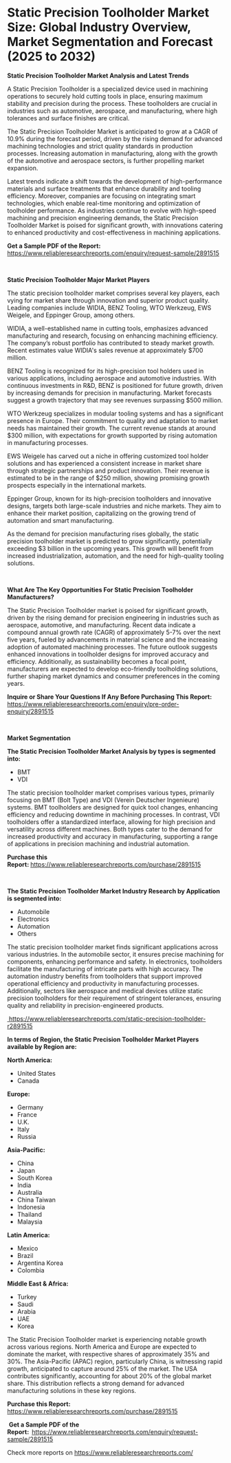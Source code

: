 <p><h1>Static Precision Toolholder Market Size: Global Industry Overview, Market Segmentation and Forecast (2025 to 2032)</h1></p><p><strong>Static Precision Toolholder Market Analysis and Latest Trends</strong></p>
<p><p>A Static Precision Toolholder is a specialized device used in machining operations to securely hold cutting tools in place, ensuring maximum stability and precision during the process. These toolholders are crucial in industries such as automotive, aerospace, and manufacturing, where high tolerances and surface finishes are critical. </p><p>The Static Precision Toolholder Market is anticipated to grow at a CAGR of 10.9% during the forecast period, driven by the rising demand for advanced machining technologies and strict quality standards in production processes. Increasing automation in manufacturing, along with the growth of the automotive and aerospace sectors, is further propelling market expansion. </p><p>Latest trends indicate a shift towards the development of high-performance materials and surface treatments that enhance durability and tooling efficiency. Moreover, companies are focusing on integrating smart technologies, which enable real-time monitoring and optimization of toolholder performance. As industries continue to evolve with high-speed machining and precision engineering demands, the Static Precision Toolholder Market is poised for significant growth, with innovations catering to enhanced productivity and cost-effectiveness in machining applications.</p></p>
<p><strong>Get a Sample PDF of the Report:&nbsp;</strong> <a href="https://www.reliableresearchreports.com/enquiry/request-sample/2891515?utm_campaign=2251&utm_medium=2&utm_source=Github&utm_content=ia&utm_term=14032025&utm_id=static-precision-toolholder">https://www.reliableresearchreports.com/enquiry/request-sample/2891515</a></p>
<p>&nbsp;</p>
<p><strong>Static Precision Toolholder Major Market Players</strong></p>
<p><p>The static precision toolholder market comprises several key players, each vying for market share through innovation and superior product quality. Leading companies include WIDIA, BENZ Tooling, WTO Werkzeug, EWS Weigele, and Eppinger Group, among others. </p><p>WIDIA, a well-established name in cutting tools, emphasizes advanced manufacturing and research, focusing on enhancing machining efficiency. The company’s robust portfolio has contributed to steady market growth. Recent estimates value WIDIA's sales revenue at approximately $700 million.</p><p>BENZ Tooling is recognized for its high-precision tool holders used in various applications, including aerospace and automotive industries. With continuous investments in R&D, BENZ is positioned for future growth, driven by increasing demands for precision in manufacturing. Market forecasts suggest a growth trajectory that may see revenues surpassing $500 million.</p><p>WTO Werkzeug specializes in modular tooling systems and has a significant presence in Europe. Their commitment to quality and adaptation to market needs has maintained their growth. The current revenue stands at around $300 million, with expectations for growth supported by rising automation in manufacturing processes.</p><p>EWS Weigele has carved out a niche in offering customized tool holder solutions and has experienced a consistent increase in market share through strategic partnerships and product innovation. Their revenue is estimated to be in the range of $250 million, showing promising growth prospects especially in the international markets.</p><p>Eppinger Group, known for its high-precision toolholders and innovative designs, targets both large-scale industries and niche markets. They aim to enhance their market position, capitalizing on the growing trend of automation and smart manufacturing.</p><p>As the demand for precision manufacturing rises globally, the static precision toolholder market is predicted to grow significantly, potentially exceeding $3 billion in the upcoming years. This growth will benefit from increased industrialization, automation, and the need for high-quality tooling solutions.</p></p>
<p>&nbsp;</p>
<p><strong>What Are The Key Opportunities For Static Precision Toolholder Manufacturers?</strong></p>
<p><p>The Static Precision Toolholder market is poised for significant growth, driven by the rising demand for precision engineering in industries such as aerospace, automotive, and manufacturing. Recent data indicate a compound annual growth rate (CAGR) of approximately 5-7% over the next five years, fueled by advancements in material science and the increasing adoption of automated machining processes. The future outlook suggests enhanced innovations in toolholder designs for improved accuracy and efficiency. Additionally, as sustainability becomes a focal point, manufacturers are expected to develop eco-friendly toolholding solutions, further shaping market dynamics and consumer preferences in the coming years.</p></p>
<p><strong>Inquire or Share Your Questions If Any Before Purchasing This Report:</strong> <a href="https://www.reliableresearchreports.com/enquiry/pre-order-enquiry/2891515?utm_campaign=2251&utm_medium=2&utm_source=Github&utm_content=ia&utm_term=14032025&utm_id=static-precision-toolholder">https://www.reliableresearchreports.com/enquiry/pre-order-enquiry/2891515</a></p>
<p>&nbsp;</p>
<p><strong>Market Segmentation</strong></p>
<p><strong>The Static Precision Toolholder Market Analysis by types is segmented into:</strong></p>
<p><ul><li>BMT</li><li>VDI</li></ul></p>
<p><p>The static precision toolholder market comprises various types, primarily focusing on BMT (Bolt Type) and VDI (Verein Deutscher Ingenieure) systems. BMT toolholders are designed for quick tool changes, enhancing efficiency and reducing downtime in machining processes. In contrast, VDI toolholders offer a standardized interface, allowing for high precision and versatility across different machines. Both types cater to the demand for increased productivity and accuracy in manufacturing, supporting a range of applications in precision machining and industrial automation.</p></p>
<p><strong>Purchase this Report:&nbsp;</strong><a href="https://www.reliableresearchreports.com/purchase/2891515?utm_campaign=2251&utm_medium=2&utm_source=Github&utm_content=ia&utm_term=14032025&utm_id=static-precision-toolholder">https://www.reliableresearchreports.com/purchase/2891515</a></p>
<p>&nbsp;</p>
<p><strong>The Static Precision Toolholder Market Industry Research by Application is segmented into:</strong></p>
<p><ul><li>Automobile</li><li>Electronics</li><li>Automation</li><li>Others</li></ul></p>
<p><p>The static precision toolholder market finds significant applications across various industries. In the automobile sector, it ensures precise machining for components, enhancing performance and safety. In electronics, toolholders facilitate the manufacturing of intricate parts with high accuracy. The automation industry benefits from toolholders that support improved operational efficiency and productivity in manufacturing processes. Additionally, sectors like aerospace and medical devices utilize static precision toolholders for their requirement of stringent tolerances, ensuring quality and reliability in precision-engineered products.</p></p>
<p><a href="https://www.reliableresearchreports.com/static-precision-toolholder-r2891515?utm_campaign=2251&utm_medium=2&utm_source=Github&utm_content=ia&utm_term=14032025&utm_id=static-precision-toolholder">&nbsp;https://www.reliableresearchreports.com/static-precision-toolholder-r2891515</a></p>
<p><strong>In terms of Region, the Static Precision Toolholder Market Players available by Region are:</strong></p>
<p>
    <p> <strong> North America: </strong>
        <ul>
            <li>United States</li>
            <li>Canada</li>
        </ul>
        </p> 
    <p> <strong> Europe: </strong>
        <ul>
            <li>Germany</li>
            <li>France</li>
            <li>U.K.</li>
            <li>Italy</li>
            <li>Russia</li>
        </ul>
        </p> 
    <p> <strong> Asia-Pacific: </strong>
        <ul>
            <li>China</li>
            <li>Japan</li>
            <li>South Korea</li>
            <li>India</li>
            <li>Australia</li>
            <li>China Taiwan</li>
            <li>Indonesia</li>
            <li>Thailand</li>
            <li>Malaysia</li>
        </ul>
        </p> 
    <p> <strong> Latin America: </strong>
        <ul>
            <li>Mexico</li>
            <li>Brazil</li>
            <li>Argentina Korea</li>
            <li>Colombia</li>
        </ul>
        </p> 
    <p> <strong> Middle East & Africa: </strong>
        <ul>
            <li>Turkey</li>
            <li>Saudi</li>
            <li>Arabia</li>
            <li>UAE</li>
            <li>Korea</li>
        </ul>
    </p>
    </p>
<p><p>The Static Precision Toolholder market is experiencing notable growth across various regions. North America and Europe are expected to dominate the market, with respective shares of approximately 35% and 30%. The Asia-Pacific (APAC) region, particularly China, is witnessing rapid growth, anticipated to capture around 25% of the market. The USA contributes significantly, accounting for about 20% of the global market share. This distribution reflects a strong demand for advanced manufacturing solutions in these key regions.</p></p>
<p><strong>Purchase this Report: </strong><a href="https://www.reliableresearchreports.com/purchase/2891515?utm_campaign=2251&utm_medium=2&utm_source=Github&utm_content=ia&utm_term=14032025&utm_id=static-precision-toolholder">https://www.reliableresearchreports.com/purchase/2891515</a></p>
<p>&nbsp;<strong>Get a Sample PDF of the Report:&nbsp;&nbsp;</strong><a href="https://www.reliableresearchreports.com/enquiry/request-sample/2891515?utm_campaign=2251&utm_medium=2&utm_source=Github&utm_content=ia&utm_term=14032025&utm_id=static-precision-toolholder">https://www.reliableresearchreports.com/enquiry/request-sample/2891515</a></p>
<p><strong></strong></p>
<p>Check more reports on <a href="https://www.reliableresearchreports.com/?utm_campaign=2251&utm_medium=2&utm_source=Github&utm_content=ia&utm_term=14032025&utm_id=static-precision-toolholder">https://www.reliableresearchreports.com/</a></p>